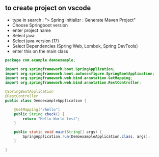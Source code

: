 ## to create project on vscode

- type in search : "> Spring Initializr : Generate Maven Project"
- Choose Springboot version
- enter project name
- Select java
- Select java version (17)
- Select Dependencies (Spring Web, Lombok, Spring DevTools)
- enter this on the main class

```java
package com.example.demoexample;

import org.springframework.boot.SpringApplication;
import org.springframework.boot.autoconfigure.SpringBootApplication;
import org.springframework.web.bind.annotation.GetMapping;
import org.springframework.web.bind.annotation.RestController;

@SpringBootApplication
@RestController
public class DemoexampleApplication {

    @GetMapping("/hello")
    public String check() {
        return "Hello World test";
    }

    public static void main(String[] args) {
        SpringApplication.run(DemoexampleApplication.class, args);
    }

}
```